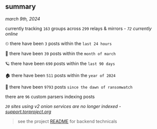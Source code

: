 
## summary
_march 9th, 2024_

currently tracking `163` groups across `299` relays & mirrors - _`72` currently online_

⏲ there have been `3` posts within the `last 24 hours`

🦈 there have been `39` posts within the `month of march`

🪐 there have been `690` posts within the `last 90 days`

🏚 there have been `511` posts within the `year of 2024`

🦕 there have been `9793` posts `since the dawn of ransomwatch`

there are `96` custom parsers indexing posts

_`20` sites using v2 onion services are no longer indexed - [support.torproject.org](https://support.torproject.org/onionservices/v2-deprecation/)_

> see the project [README](https://github.com/joshhighet/ransomwatch#ransomwatch--) for backend technicals
